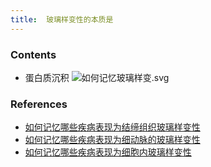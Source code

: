 ```yaml
---
title:  玻璃样变性的本质是
--- 
```


### Contents
- 蛋白质沉积
![如何记忆玻璃样变.svg](/note-images/如何记忆玻璃样变.svg)

### References
- [如何记忆哪些疾病表现为结缔组织玻璃样变性](/如何记忆哪些疾病表现为结缔组织玻璃样变性)
- [如何记忆哪些疾病表现为细动脉的玻璃样变性](/如何记忆哪些疾病表现为细动脉的玻璃样变性)
- [如何记忆哪些疾病表现为细胞内玻璃样变性](/如何记忆哪些疾病表现为细胞内玻璃样变性)
